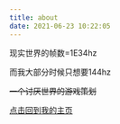 ```yaml
---
title: about
date: 2021-06-23 10:22:05
---
```

现实世界的帧数=1E34hz

而我大部分时候只想要144hz

 ~~一个讨厌世界的游戏策划~~

[点击回到我的主页](https://jianzou.art/)